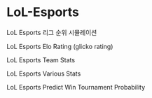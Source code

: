 # LoL-Esports

LoL Esports 리그 순위 시뮬레이션

LoL Esports Elo Rating (glicko rating)

LoL Esports Team Stats

LoL Esports Various Stats

LoL Esports Predict Win Tournament Probability